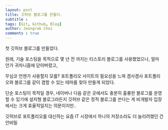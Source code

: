```yaml
---
layout: post
title: 깃허브 블로그를 만들다.
subtitle : 
tags: [Git, Github, Blog]
author: Jeongrak Choi
comments : true
---
```


첫 깃허브 블로그를 만들었다.
<br>

원래, 기술 포스팅을 목적으로 몇 년 전 까지는 티스토리 블로그를 사용했었으나,
얼마 안가 귀차니즘에 닫아버렸고,
<br>

무심코 언젠가 사용할지 모를? 포트폴리오 사이트의 필요성을 느껴
겸사겸사 포트폴리오와 블로그를 같이 겸할 수 있는 테마를 찾아 만들게 되었다.
<br>

단순 포스팅이 목적일 경우, 네이버나 다음 같은 곳에서도 충분히 훌륭한 블로그를 운영할 수 있기에
설치형 블로그라든지 깃허브 같은 정적 블로그를 쓴다는 게
비개발자 입장에서는 크게 효율적일지는 의문이지만..
<br>

깃허브로 포트폴리오를 대신하는 요즘 IT 시장에서
하나의 저장소라도 더 늘리려했던 건 안비밀